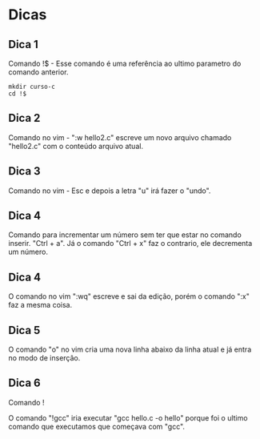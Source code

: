 # Dicas

## Dica 1
Comando !$ - Esse comando é uma referência ao ultimo parametro do comando anterior.
```
mkdir curso-c
cd !$
```

## Dica 2
Comando no vim - ":w hello2.c" escreve um novo arquivo chamado "hello2.c" com o conteúdo arquivo atual.

## Dica 3
Comando no vim - Esc e depois a letra "u" irá fazer o "undo".

## Dica 4
Comando para incrementar um número sem ter que estar no comando inserir. "Ctrl + a". Já o comando "Ctrl + x" faz o contrario, ele decrementa um número.

## Dica 4
O comando no vim ":wq" escreve e sai da edição, porém o comando ":x" faz a mesma coisa.

## Dica 5
O comando "o" no vim cria uma nova linha abaixo da linha atual e já entra no modo de inserção.

## Dica 6
Comando !<parametro>

O comando "!gcc" iria executar "gcc hello.c -o hello" porque foi o ultimo comando que executamos que começava com "gcc".
